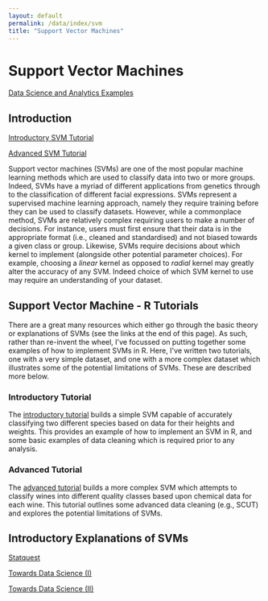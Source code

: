 ```yaml
---
layout: default
permalink: /data/index/svm
title: "Support Vector Machines"
---
```

  
  
# Support Vector Machines
  
[Data Science and Analytics Examples](https://benjburgess.github.io/data/index)

## Introduction

[Introductory SVM Tutorial](https://benjburgess.github.io/i/SVM_linear)

[Advanced SVM Tutorial](https://benjburgess.github.io/i/SVM_radial)

Support vector machines (SVMs) are one of the most popular machine learning methods which are used to classify data into two or more groups. Indeed, SVMs have a myriad of different applications from genetics through to the classification of different facial expressions. SVMs represent a supervised machine learning approach, namely they require training before they can be used to classify datasets. However, while a commonplace method, SVMs are relatively complex requiring users to make a number of decisions. For instance, users must first ensure that their data is in the appropriate format (i.e., cleaned and standardised) and not biased towards a given class or group. Likewise, SVMs require decisions about which kernel to implement (alongside other potential parameter choices). For example, choosing a *linear* kernel as opposed to *radial* kernel may greatly alter the accuracy of any SVM. Indeed choice of which SVM kernel to use may require an understanding of your dataset.


## Support Vector Machine - R Tutorials

There are a great many resources which either go through the basic theory or explanations of SVMs (see the links at the end of this page). As such, rather than re-invent the wheel, I've focussed on putting together some examples of how to implement SVMs in R. Here, I've written two tutorials, one with a very simple dataset, and one with a more complex dataset which illustrates some of the potential limitations of SVMs. These are described more below.


### Introductory Tutorial

The [introductory tutorial](https://benjburgess.github.io/i/SVM_linear) builds a simple SVM capable of accurately classifying two different species based on data for their heights and weights. This provides an example of how to implement an SVM in R, and some basic examples of data cleaning which is required prior to any analysis.

### Advanced Tutorial

The [advanced tutorial](https://benjburgess.github.io/i/SVM_radial) builds a more complex SVM which attempts to classify wines into different quality classes based upon chemical data for each wine. This tutorial outlines some advanced data cleaning (e.g., SCUT) and explores the potential limitations of SVMs.


## Introductory Explanations of SVMs

[Statquest](https://www.youtube.com/watch?v=efR1C6CvhmE)

[Towards Data Science (I)](https://towardsdatascience.com/support-vector-machine-introduction-to-machine-learning-algorithms-934a444fca47)

[Towards Data Science (II)](https://towardsdatascience.com/support-vector-machines-svm-c9ef22815589)